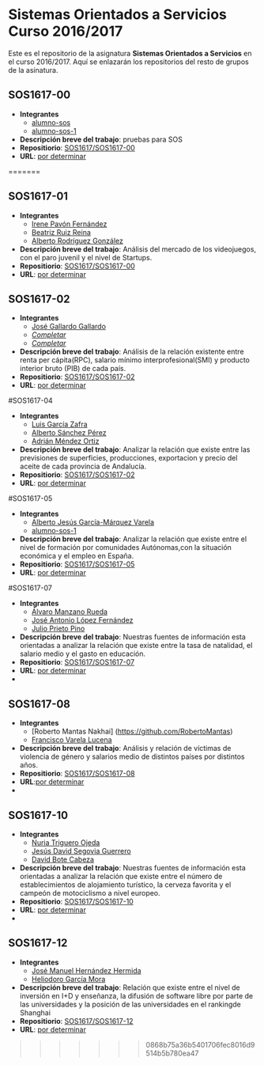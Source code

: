 Sistemas Orientados a Servicios Curso 2016/2017
===================

Este es el repositorio de la asignatura **Sistemas Orientados a Servicios** en el curso 2016/2017. Aquí se enlazarán los repositorios del resto de grupos de la asinatura.

## SOS1617-00

- **Integrantes**
  - [alumno-sos](https://github.com/alumno-sos)
  - [alumno-sos-1](https://github.com/alumno-sos-1)
- **Descripción breve del trabajo**: pruebas para SOS
- **Repositiorio**: [SOS1617/SOS1617-00](https://github.com/SOS1617/SOS1617-00)
- **URL**: [por determinar](#)

=======

## SOS1617-01

- **Integrantes**
  - [Irene Pavón Fernández](https://github.com/1993irene)
  - [Beatriz Ruiz Reina](https://github.com/alumno-sos-1)
  - [Alberto Rodríguez González](https://github.com/AlbertoAxel)
- **Descripción breve del trabajo**: Análisis del mercado de los videojuegos, con el paro juvenil y el nivel de Startups.
- **Repositiorio**: [SOS1617/SOS1617-00](https://github.com/SOS1617/SOS1617-01)
- **URL**: [por determinar](#)

## SOS1617-02

- **Integrantes**
  - [José Gallardo Gallardo](https://github.com/Sojer23)
  - [*Completar* ](https://github.com/Usuario1)
  - [*Completar*](https://github.com/Usuario2)
- **Descripción breve del trabajo**: Análisis de la relación existente entre renta per cápita(RPC), salario mínimo interprofesional(SMI) y producto interior bruto (PIB) de cada país.
- **Repositiorio**: [SOS1617/SOS1617-02](https://github.com/SOS1617/SOS1617-02)
- **URL**: [por determinar](#)

#SOS1617-04

- **Integrantes**
  - [Luis García Zafra](https://github.com/luisgzafra)
  - [Alberto Sánchez Pérez ](https://github.com/albsanper)
  - [Adrián Méndez Ortiz](https://github.com/AdrianMnd)
- **Descripción breve del trabajo**: Analizar la relación que existe entre las previsiones de superficies, producciones, exportacion y precio del aceite de cada provincia de Andalucía. 
- **Repositiorio**: [SOS1617/SOS1617-02](https://github.com/SOS1617/SOS1617-04)
- **URL**: [por determinar](#)

#SOS1617-05

- **Integrantes**
  - [Alberto Jesús García-Márquez Varela](https://github.com/Albertogmv)
  - [alumno-sos-1](https://github.com/alumno-sos-1)
- **Descripción breve del trabajo**: Analizar la relación que existe entre el nivel de formación por comunidades Autónomas,con la situación económica y el empleo en España.
- **Repositiorio**: [SOS1617/SOS1617-05](https://github.com/SOS1617/SOS1617-05)
- **URL**: [por determinar](#)
 
#SOS1617-07

- **Integrantes**
  - [Álvaro Manzano Rueda](https://github.com/NSMMANZANO)
  - [José Antonio López Fernández ](https://github.com/joslopfer5)
  - [Julio Prieto Pino](https://github.com/julpripin)
- **Descripción breve del trabajo**: Nuestras fuentes de información esta orientadas a analizar la relación que existe entre la tasa de natalidad, el salario medio y el gasto en educación.
- **Repositiorio**: [SOS1617/SOS1617-07](https://github.com/SOS1617/SOS1617-07)
- **URL**: [por determinar](#)
- 
## SOS1617-08

- **Integrantes**
  - [Roberto Mantas Nakhai] (https://github.com/RobertoMantas)
  - [Francisco Varela Lucena](https://github.com/fravarluc)
- **Descripción breve del trabajo**: Análisis y relación de víctimas de violencia de género y salarios medio de distintos países por distintos años.
- **Repositiorio**: [SOS1617/SOS1617-08](https://github.com/SOS1617/SOS1617-08)
- **URL**:[por determinar](#)
- 
## SOS1617-10

- **Integrantes**
  - [Nuria Triguero Ojeda](https://github.com/nurtrioje)
  - [Jesús David Segovia Guerrero](https://github.com/jesusguerre)
  - [David Bote Cabeza](https://github.com/daboca92) 
- **Descripción breve del trabajo**: Nuestras fuentes de información esta orientadas a analizar la relación que existe entre el número de establecimientos de alojamiento turístico, la cerveza favorita y el campeón de motociclismo a nivel europeo.
- **Repositiorio**: [SOS1617/SOS1617-10](https://github.com/SOS1617/SOS1617-10)
- **URL**: [por determinar](#)
- 
## SOS1617-12

- **Integrantes**
  - [José Manuel Hernández Hermida](https://github.com/jomaher)
  - [Heliodoro García Mora](https://github.com/heliogm1)
- **Descripción breve del trabajo**: Relación que existe entre el nivel de inversión en I+D y enseñanza, la difusión de software libre por parte de las universidades y la posición de las universidades en el rankingde Shanghai
- **Repositiorio**: [SOS1617/SOS1617-12](https://github.com/SOS1617/SOS1617-12)
- **URL**: [por determinar](#)
>>>>>>> 0868b75a36b5401706fec8016d9514b5b780ea47
